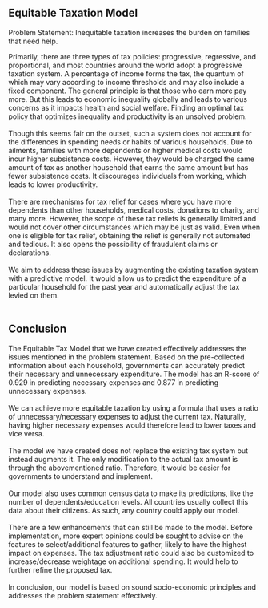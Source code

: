 ## Equitable Taxation Model

Problem Statement: Inequitable taxation increases the burden on families that need help.


Primarily, there are three types of tax policies: progressive, regressive, and proportional, and most countries around the world adopt a progressive taxation system. A percentage of income forms the tax, the quantum of which may vary according to income thresholds and may also include a fixed component. The general principle is that those who earn more pay more. But this leads to economic inequality globally and leads to various concerns as it impacts health and social welfare. Finding an optimal tax policy that optimizes inequality and productivity is an unsolved problem. 
<br>
<br>
Though this seems fair on the outset, such a system does not account for the differences in spending needs or habits of various households. Due to ailments, families with more dependents or higher medical costs would incur higher subsistence costs. However, they would be charged the same amount of tax as another household that earns the same amount but has fewer subsistence costs. It discourages individuals from working, which leads to lower productivity.
<br>
<br>
There are mechanisms for tax relief for cases where you have more dependents than other households, medical costs, donations to charity, and many more. However, the scope of these tax reliefs is generally limited and would not cover other circumstances which may be just as valid. Even when one is eligible for tax relief, obtaining the relief is generally not automated and tedious. It also opens the possibility of fraudulent claims or declarations.
<br>
<br>
We aim to address these issues by augmenting the existing taxation system with a predictive model. It would allow us to predict the expenditure of a particular household for the past year and automatically adjust the tax levied on them.
<br>
<br>
## Conclusion
The Equitable Tax Model that we have created effectively addresses the issues mentioned in the problem statement. Based on the pre-collected information about each household, governments can accurately predict their necessary and unnecessary expenditure. The model has an R-score of 0.929 in predicting necessary expenses and 0.877 in predicting unnecessary expenses.
<br>
<br>
We can achieve more equitable taxation by using a formula that uses a ratio of unnecessary/necessary expenses to adjust the current tax. Naturally, having higher necessary expenses would therefore lead to lower taxes and vice versa.
<br><br>
The model we have created does not replace the existing tax system but instead augments it. The only modification to the actual tax amount is through the abovementioned ratio. Therefore, it would be easier for governments to understand and implement.
<br><br>
Our model also uses common census data to make its predictions, like the number of dependents/education levels. All countries usually collect this data about their citizens. As such, any country could apply our model.
<br><br>
There are a few enhancements that can still be made to the model. Before implementation, more expert opinions could be sought to advise on the features to select/additional features to gather, likely to have the highest impact on expenses. The tax adjustment ratio could also be customized to increase/decrease weightage on additional spending. It would help to further refine the proposed tax.
<br><br>
In conclusion, our model is based on sound socio-economic principles and addresses the problem statement effectively.
